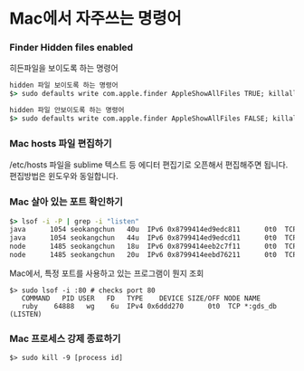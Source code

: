 # Mac에서 자주쓰는 명령어

### Finder Hidden files enabled

히든파일을 보이도록 하는 명령어

```cmd
hidden 파일 보이도록 하는 명령어
$> sudo defaults write com.apple.finder AppleShowAllFiles TRUE; killall Finder

hidden 파일 안보이도록 하는 명령어
$> sudo defaults write com.apple.finder AppleShowAllFiles FALSE; killall Finder
```

### Mac hosts 파일 편집하기

/etc/hosts 파일을 sublime 텍스트 등 에디터 편집기로 오픈해서 편집해주면 됩니다.
편집방법은 윈도우와 동일합니다.


### Mac 살아 있는 포트 확인하기

```cmd
$> lsof -i -P | grep -i "listen"
java      1054 seokangchun   40u  IPv6 0x8799414ed9edc811      0t0  TCP localhost:9900 (LISTEN)
java      1054 seokangchun   44u  IPv6 0x8799414ed9edcd11      0t0  TCP *:8080 (LISTEN)
node      1485 seokangchun   18u  IPv6 0x8799414eeb2c7f11      0t0  TCP *:9000 (LISTEN)
node      1485 seokangchun   20u  IPv6 0x8799414eebd76211      0t0  TCP *:35729 (LISTEN)
```

Mac에서, 특정 포트를 사용하고 있는 프로그램이 뭔지 조회

```
$> sudo lsof -i :80 # checks port 80
   COMMAND   PID USER   FD   TYPE    DEVICE SIZE/OFF NODE NAME
   ruby    64888   wg    6u  IPv4 0x6ddd270      0t0  TCP *:gds_db (LISTEN)
```

### Mac 프로세스 강제 종료하기

```
$> sudo kill -9 [process id]
```
